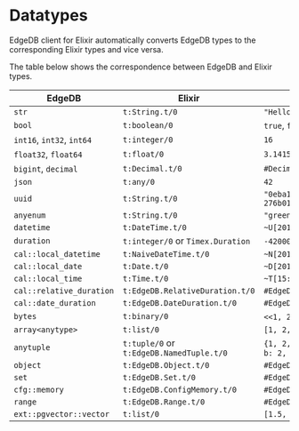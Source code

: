 
# Datatypes
EdgeDB client for Elixir automatically converts EdgeDB types to the corresponding Elixir types and vice versa.

The table below shows the correspondence between EdgeDB and Elixir types.

| EdgeDB                    | Elixir                                   | Example                                              |
| ------------------------- | ---------------------------------------- | ---------------------------------------------------- |
| `str`                     | `t:String.t/0`                           | `"Hello EdgeDB!"`                                    |
| `bool`                    | `t:boolean/0`                            | `true`, `false`                                      |
| `int16`, `int32`, `int64` | `t:integer/0`                            | `16`                                                 |
| `float32`, `float64`      | `t:float/0`                              | `3.1415`                                             |
| `bigint`, `decimal`       | `t:Decimal.t/0`                          | `#Decimal<1.23>`                                     |
| `json`                    | `t:any/0`                                | `42`                                                 |
| `uuid`                    | `t:String.t/0`                           | `"0eba1636-846e-11ec-845e-276b0105b857"`             |
| `anyenum`                 | `t:String.t/0`                           | `"green"`                                            |
| `datetime`                | `t:DateTime.t/0`                         | `~U[2018-05-07 15:01:22Z]`                           |
| `duration`                | `t:integer/0` or `Timex.Duration`        | `-420000000`, `#<Duration(PT7M)>`                    |
| `cal::local_datetime`     | `t:NaiveDateTime.t/0`                    | `~N[2018-05-07 15:01:22]`                            |
| `cal::local_date`         | `t:Date.t/0`                             | `~D[2018-05-07]`                                     |
| `cal::local_time`         | `t:Time.t/0`                             | `~T[15:01:22]`                                       |
| `cal::relative_duration`  | `t:EdgeDB.RelativeDuration.t/0`          | `#EdgeDB.RelativeDuration<"PT45.6S">`                |
| `cal::date_duration`      | `t:EdgeDB.DateDuration.t/0`              | `#EdgeDB.DateDuration<"P4Y12D">`                     |
| `bytes`                   | `t:binary/0`                             | `<<1, 2, 3>>`, `"some bytes"`                        |
| `array<anytype>`          | `t:list/0`                               | `[1, 2, 3]`                                          |
| `anytuple`                | `t:tuple/0` or `t:EdgeDB.NamedTuple.t/0` | `{1, 2, 3}`, `#EdgeDB.NamedTuple<a: 1, b: 2, c: 3>}` |
| `object`                  | `t:EdgeDB.Object.t/0`                    | `#EdgeDB.Object<name := "username">}`                |
| `set`                     | `t:EdgeDB.Set.t/0`                       | `#EdgeDB.Set<{1, 2, 3}>}`                            |
| `cfg::memory`             | `t:EdgeDB.ConfigMemory.t/0`              | `#EdgeDB.ConfigMemory<"5KiB">`                       |
| `range`                   | `t:EdgeDB.Range.t/0`                     | `#EdgeDB.Range<[1.1, 3.3)>`                          |
| `ext::pgvector::vector`   | `t:list/0`                               | `[1.5, 2.0, 4.5]`                                    |
